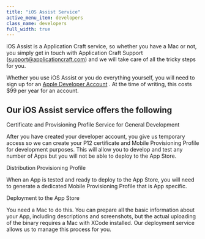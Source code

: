 ```yaml
---
title: "iOS Assist Service"
active_menu_item: developers
class_name: developers
full_width: true
---
```



iOS Assist is a Application Craft service, so whether you have a Mac or not, you simply get in touch with Application Craft Support (support@applicationcraft.com) and we will take care of all the tricky steps for you.

Whether you use iOS Assist or you do everything yourself, you will need to sign up for an [Apple Developer Account](https://developer.apple.com) . At the time of writing, this costs \$99 per year for an account.

## Our iOS Assist service offers the following

Certificate and Provisioning Profile Service for General Development

After you have created your developer account, you give us temporary access so we can create your P12 certificate and Mobile Provisioning Profile for development purposes. This will allow you to develop and test any number of Apps but you will not be able to deploy to the App Store.

Distribution Provisioning Profile

When an App is tested and ready to deploy to the App Store, you will need to generate a dedicated Mobile Provisioning Profile that is App specific.

Deployment to the App Store

You need a Mac to do this. You can prepare all the basic information about your App, including descriptions and screenshots, but the actual uploading of the binary requires a Mac with XCode installed. Our deployment service allows us to manage this process for you.

